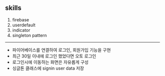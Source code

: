 ## skills
1. firebase
2. userdefault
3. indicator
4. singleton pattern
---
- 파이어베이스를 연결하여 로그인, 회원가입 기능을 구현
- 최근 30일 이내에 로그인 했었다면 오토 로그인
- 로그인시에 이동하는 화면은 자유롭게 구성
- 싱글톤 클래스에 signin user data 저장
